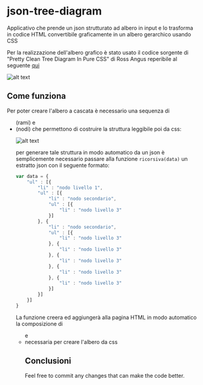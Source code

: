 # json-tree-diagram
Applicativo che prende un json strutturato ad albero in input e lo trasforma in codice HTML convertibile graficamente in un albero gerarchico usando CSS 

Per la realizzazione dell'albero grafico è stato usato il codice sorgente di "Pretty Clean Tree Diagram In Pure CSS" 
di Ross Angus reperibile al seguente [qui](https://codepen.io/ross-angus/pen/jwxMjL)

![alt text](https://github.com/LorenzoAlto/json-tree-diagram/blob/master/screenshots/final.png?raw=true)


## Come funziona

Per poter creare l'albero a cascata è necessario una sequenza di <ul> (rami) e <li> (nodi) che permettono di costruire la struttura leggibile poi da css:

![alt text](https://github.com/LorenzoAlto/json-tree-diagram/blob/master/screenshots/list.png?raw=true)

per generare tale struttura in modo automatico da un json è semplicemente necessario passare alla funzione `ricorsiva(data)` un estratto json con il seguente formato:

```javascript
var data = {
    "ul" : [{
        "li" : "nodo livello 1",
        "ul" : [{
            "li" : "nodo secondario",
            "ul" : [{
                "li" : "nodo livello 3"
            }]
        }, {
            "li" : "nodo secondario",
            "ul" : [{
                "li" : "nodo livello 3"
            }, {
                "li" : "nodo livello 3"
            }, {
                "li" : "nodo livello 3"
            }, {
                "li" : "nodo livello 3"
            }, {
                "li" : "nodo livello 3"
            }]
        }]
    }]
}
```

La funzione creera ed aggiungerà alla pagina HTML in modo automatico la composizione di <ul> e <li> necessaria per creare l'albero da css

## Conclusioni

Feel free to commit any changes that can make the code better.



